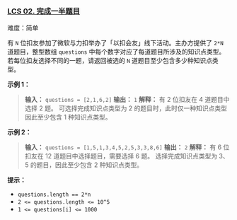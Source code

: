 ### [LCS 02. 完成一半题目](https://leetcode.cn/problems/WqXACV/)

难度：简单

有 `N` 位扣友参加了微软与力扣举办了「以扣会友」线下活动。主办方提供了 `2*N` 道题目，整型数组 `questions` 中每个数字对应了每道题目所涉及的知识点类型。 若每位扣友选择不同的一题，请返回被选的 `N` 道题目至少包含多少种知识点类型。

**示例 1：**

> **输入：** `questions = [2,1,6,2]`
> **输出：** `1`
> **解释：** 有 2 位扣友在 4 道题目中选择 2 题。 可选择完成知识点类型为 2 的题目时，此时仅一种知识点类型 因此至少包含 1 种知识点类型。

**示例 2：**

> **输入：** `questions = [1,5,1,3,4,5,2,5,3,3,8,6]`
> **输出：** `2`
> **解释：** 有 6 位扣友在 12 道题目中选择题目，需要选择 6 题。 选择完成知识点类型为 3、5 的题目，因此至少包含 2 种知识点类型。

**提示：**

- `questions.length == 2*n`
- `2 <= questions.length <= 10^5`
- `1 <= questions[i] <= 1000`
